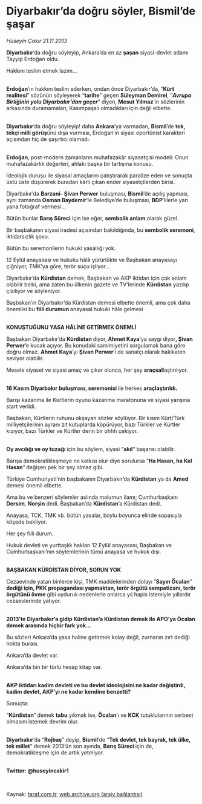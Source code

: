 # Diyarbakır’da doğru söyler, Bismil’de şaşar

*Hüseyin Çakır 21.11.2013*

<div class="yazi"><p><b>Diyarbakır</b>’da doğru söyleyip, Ankara’da en az <b>şaşan</b><i> </i>siyasi-devlet adamı Tayyip Erdoğan oldu. </p>
<p>Hakkını teslim etmek lazım...</p>
<p><b><br/>Erdoğan</b>’ın hakkını teslim ederken, ondan önce Diyarbakır’da,<b> </b>“<b>Kürt realitesi</b>” sözünün söyleyerek “<b>tarihe</b>” geçen <b>Süleyman Demirel</b>, “<b><i>Avrupa Birliğinin yolu Diyarbakır’dan geçer</i></b>” diyen, <b>Mesut Yılmaz</b>’ın sözlerinin arkasında duramamaları, Kasımpaşalı olmadıkları için değil elbette. </p>
<p><b><br/>Diyarbakır</b>’da doğru söyleyip! daha <b>Ankara</b>’ya varmadan, <b>Bismil</b>’de <b>tek, tekçi milli görüş</b>ünü dışa vurması, Erdoğan’ın siyasi oportünist karakteri açısından hiç de şaşırtıcı olamadı.</p>
<p><b><br/>Erdoğan</b>, post-modern zamanların muhafazakâr siyasetçisi modeli: Onun muhafazakârlık değerleri, ahlakı başka bir tartışma konusu. </p>
<p>İdeolojik duruşu ile siyasal amaçlarını çatıştırarak paralize eden ve sonuçta üstü üste düşürerek buradan kârlı çıkan ender siyasetçilerden birisi. </p>
<p>Diyarbakır’da <b>Barzani- Şivan Perwer</b> buluşması, <b>Bismil</b>’de açılış yapması, aynı zamanda<b> Osman Baydemir</b>’le Belediye’de buluşması, <b>BDP</b>’lilerle yan yana fotoğraf vermesi...</p>
<p>Bütün bunlar <b>Barış Süreci</b> için ise eğer, <b>sembolik anlam</b> olarak güzel.</p>
<p>Bir başbakanın siyasi iradesi açısından bakıldığında, bu <b>sembolik seremoni</b>, iktidarsızlık şovu. </p>
<p>Bütün bu seremonilerin hukuki yasallığı yok. </p>
<p>12 Eylül anayasası ve hukuku hâlâ yürürlükte ve Başbakan anayasayı çiğniyor, TMK’ya göre, terör suçu işliyor...</p>
<p>Diyarbakır’da <b>Kürdistan</b> demek, Başbakan ve AKP iktidarı için çok anlam olabilir belki, ama zaten bu ülkenin gazete ve TV’lerinde <b>Kürdistan</b> yazılıp çiziliyor ve söyleniyor.</p>
<p>Başbakan’ın Diyarbakır’da Kürdistan demesi elbette önemli, ama çok daha önemlisi bu <b>fiili durumun </b>anayasal hukuki hâle gelmesi</p>
<p><b><br/>KONUŞTUĞUNU YASA HÂLİNE GETİRMEK ÖNEMLİ</b></p>
<p>Başbakan Diyarbakır’da <b>Kürdistan </b>diyor,<b> Ahmet Kaya</b>’ya saygı diyor<b>, Şivan Perwer</b>’e kucak açıyor. Bu konudaki samimiyetini sorgulamak bana göre doğru olmaz. <b>Ahmet Kaya</b>’yı <b>Şivan Perwer</b>’i de sanatçı olarak hakikaten seviyor olabilir. </p>
<p>Mesele siyaset ve siyasi amaç ve çıkar olunca, her şey <b>araçsal</b>laştırılıyor. </p>
<p><b><br/>16 Kasım Diyarbakır buluşması, seremonisi </b>ile herkes <b>araçlaştırıldı.</b></p>
<p>Barışı kazanma ile Kürtlerin oyunu kazanma maratonuna ve siyasi yarışına start verildi. </p>
<p>Başbakan, Kürtlerin ruhunu okşayan sözler söylüyor. Bir kısım Kürt/Türk milliyetçilerinin ayranı zıt kutuplarda köpürüyor, bazı Türkler ve Kürtler kızıyor, bazı Türkler ve Kürtler derin bir ohhh çekiyor. </p>
<p><b><br/>Oy avcılığı ve oy tuzağı </b>için bu söylem, siyasi “<b>akıl</b>” başarısı olabilir.</p>
<p>Barışa demokratikleşmeye ne katkısı olur diye sorulursa “<b>Ha Hasan, ha Kel Hasan</b>”<b> </b>değişen pek bir şey olmaz gibi.</p>
<p>Türkiye Cumhuriyeti’nin başbakanın Diyarbakır’da <b>Kürdistan</b> ya da <b>Amed </b>demesi önemli elbette. </p>
<p>Ama bu ve benzeri söylemler aslında malumun ilamı; Cumhurbaşkanı <b>Dersim</b>, <b>Norşin</b> dedi. Başbakan’da <b>Kürdistan</b>’a Kürdistan dedi.</p>
<p>Anayasa, TCK, TMK vb. bütün yasalar, boylu boyunca elinde sopasıyla köşede bekliyor.</p>
<p>Her şey fiili durum.</p>
<p>Hukuk devleti ve yurttaşlık hakları 12 Eylül anayasası, Başbakan ve Cumhurbaşkanı’nın söylemlerinin tümü anayasa ve hukuk dışı.</p>
<p><b><br/>BAŞBAKAN KÜRDİSTAN DİYOR, SORUN YOK</b></p>
<p>Cezaevinde yatan binlerce kişi, TMK maddelerinden dolayı<b> </b>“<b>Sayın Öcalan</b>”<b> dediği için, PKK propagandası yapmaktan, terör örgütü sempatizanı, terör örgütünü övme </b>gibi uyduruk nedenlerle<b> </b>onlarca yıl hapis istemiyle yıllardır cezaevlerinde yatıyor.</p>
<p><b><br/>2013’te Diyarbakır’a gidip Kürdistan’a Kürdistan demek ile APO’ya Öcalan demek arasında hiçbir fark yok...</b> </p>
<p>Bu sözleri Ankara’da yasa haline getirmek kolay değil, zurnanın zırt dediği nokta burası. </p>
<p>Ankara’da devlet var.</p>
<p>Ankara’da bin bir türlü hesap kitap var.</p>
<p><b><br/>AKP iktidarı kadim devleti ve bu devlet ideolojisini ne kadar değiştirdi, kadim devlet, AKP’yi ne kadar kendine benzetti? </b></p>
<p>Sonuçta:</p>
<p>“<b>Kürdistan</b>”<b> </b>demek <b>tabu</b> yıkmak ise, <b>Öcalan</b>’ı ve <b>KCK</b> tutuklularının serbest olmasını istemek devrim olur. </p>
<p><b><br/>Diyarbakır</b>’da “<b>Rojbaş</b>” deyip, <b>Bismil</b>’de “<b>Tek devlet, tek bayrak, tek ülke, tek millet</b>” demek 2013’ün son ayında, <b>Barış Süreci </b>için de, demokratikleşme için de artık yetmiyor.</p><b>
<p><br/>Twitter: @huseyincakir1</p>
<p></p></b> 
</div>

Kaynak: [taraf.com.tr](http://www.taraf.com.tr:80/huseyin-cakir/makale-diyarbakir-da-dogru-soyler-bismil-de-sasar.htm), [web.archive.org (arşiv bağlantısı)](http://web.archive.org/web/20131123061305/http://www.taraf.com.tr:80/huseyin-cakir/makale-diyarbakir-da-dogru-soyler-bismil-de-sasar.htm)
